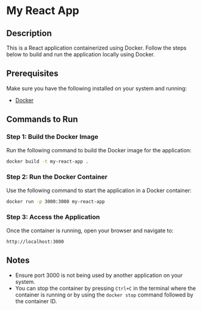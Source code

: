 # My React App

## Description
This is a React application containerized using Docker. Follow the steps below to build and run the application locally using Docker.

## Prerequisites
Make sure you have the following installed on your system and running:
- [Docker](https://www.docker.com/)

## Commands to Run

### Step 1: Build the Docker Image
Run the following command to build the Docker image for the application:
```bash
docker build -t my-react-app .
```

### Step 2: Run the Docker Container
Use the following command to start the application in a Docker container:
```bash
docker run -p 3000:3000 my-react-app
```

### Step 3: Access the Application
Once the container is running, open your browser and navigate to:
```
http://localhost:3000
```

## Notes
- Ensure port 3000 is not being used by another application on your system.
- You can stop the container by pressing `Ctrl+C` in the terminal where the container is running or by using the `docker stop` command followed by the container ID.


